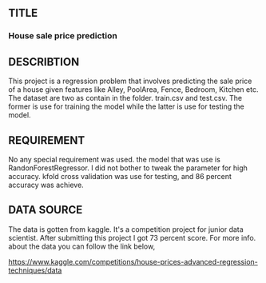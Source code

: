 ## TITLE  
### House sale price prediction 

## DESCRIBTION
This project is a regression problem that involves predicting the sale price of a house given features like Alley, PoolArea, Fence, Bedroom, Kitchen etc.
The dataset are two as contain in the folder. train.csv and test.csv. The former is use for training the model while the latter is use for testing the model. 
 

## REQUIREMENT
No any special requirement was used. the model that was use is RandonForestRegressor. I did not bother to tweak the parameter for high accuracy. kfold cross validation was use for testing, and 86 percent accuracy was achieve.

## DATA SOURCE
 The data is gotten from kaggle. It's  a competition project for junior data scientist. After submitting this project I got 73 percent score. For more info. about the data you can follow the link below,


https://www.kaggle.com/competitions/house-prices-advanced-regression-techniques/data

 



<!--  -->